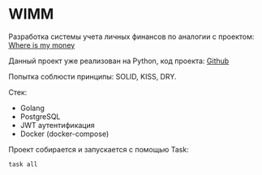 # WIMM

Разработка системы учета личных финансов по аналогии с проектом: <a href="https://whereismymoney.fun/">Where is my money</a>

Данный проект уже реализован на Python, код проекта: <a href="https://github.com/DamirBashirov/WhereIsMyMoney">Github</a>

Попытка соблюсти принципы: SOLID, KISS, DRY.

Стек:
* Golang
* PostgreSQL
* JWT аутентификация
* Docker (docker-compose)

Проект собирается и запускается с помощью Task:
```
task all
```